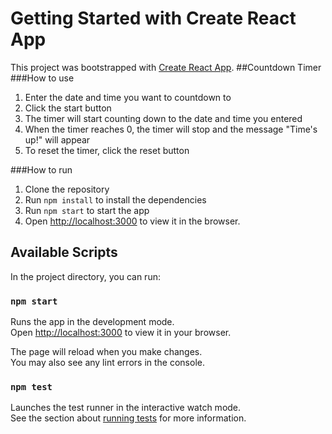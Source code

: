 # Getting Started with Create React App


This project was bootstrapped with [Create React App](https://github.com/facebook/create-react-app).
##Countdown Timer
###How to use
1. Enter the date and time you want to countdown to
2. Click the start button
3. The timer will start counting down to the date and time you entered
4. When the timer reaches 0, the timer will stop and the message "Time's up!" will appear
5. To reset the timer, click the reset button

###How to run
1. Clone the repository
2. Run `npm install` to install the dependencies
3. Run `npm start` to start the app
4. Open [http://localhost:3000](http://localhost:3000) to view it in the browser.


## Available Scripts

In the project directory, you can run:

### `npm start`

Runs the app in the development mode.\
Open [http://localhost:3000](http://localhost:3000) to view it in your browser.

The page will reload when you make changes.\
You may also see any lint errors in the console.

### `npm test`

Launches the test runner in the interactive watch mode.\
See the section about [running tests](https://facebook.github.io/create-react-app/docs/running-tests) for more information.

